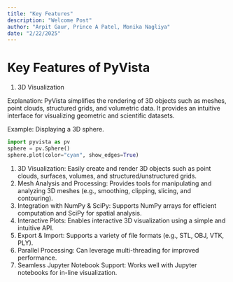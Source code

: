 ```yaml
---
title: "Key Features"
description: "Welcome Post"
author: "Arpit Gaur, Prince A Patel, Monika Nagliya"
date: "2/22/2025"
---
```



# Key Features of PyVista

1. 3D Visualization

Explanation: PyVista simplifies the rendering of 3D objects such as meshes, point clouds, structured grids, and volumetric data. It provides an intuitive interface for visualizing geometric and scientific datasets.

Example: Displaying a 3D sphere.

```python
import pyvista as pv
sphere = pv.Sphere()
sphere.plot(color="cyan", show_edges=True)
```

1. 3D Visualization:
Easily create and render 3D objects such as point clouds, surfaces, volumes, and structured/unstructured grids.
2. Mesh Analysis and Processing:
Provides tools for manipulating and analyzing 3D meshes (e.g., smoothing, clipping, slicing, and contouring).
3. Integration with NumPy & SciPy:
Supports NumPy arrays for efficient computation and SciPy for spatial analysis.
4. Interactive Plots:
Enables interactive 3D visualization using a simple and intuitive API.
5. Export & Import:
Supports a variety of file formats (e.g., STL, OBJ, VTK, PLY).
6. Parallel Processing:
Can leverage multi-threading for improved performance.
7. Seamless Jupyter Notebook Support:
Works well with Jupyter notebooks for in-line visualization.